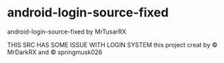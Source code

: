 # android-login-source-fixed
android-login-source-fixed by MrTusarRX

THIS SRC HAS SOME ISSUE WITH LOGIN SYSTEM 
this project creat by © MrDarkRX and © springmusk026
